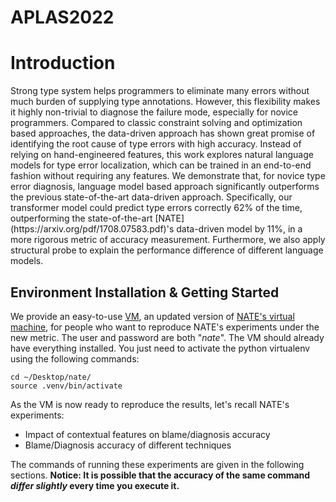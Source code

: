 # APLAS2022

<h1 id="intro"> Introduction </h1>
<p>
Strong type system helps programmers to eliminate many errors without much burden of supplying type annotations. However, this flexibility makes it highly non-trivial to diagnose the failure mode, especially for novice programmers.  Compared to classic constraint solving and optimization based approaches, the data-driven approach has shown great promise of identifying the root cause of type errors with high accuracy. Instead of relying on hand-engineered features, this work explores natural language models for type error localization, which can be trained in an end-to-end fashion without requiring any features. We demonstrate that, for novice type error diagnosis, language model based approach significantly outperforms the previous state-of-the-art data-driven approach. Specifically, our transformer model could predict type errors correctly 62% of the time, outperforming the state-of-the-art [NATE](https://arxiv.org/pdf/1708.07583.pdf)'s data-driven model by 11%, in a more rigorous metric of accuracy measurement. Furthermore, we also apply structural probe to explain the performance difference of different language models. 
</p>

<h2 id="gd"> Environment Installation & Getting Started </h2>
<p> We provide an easy-to-use <a href="">VM</a>, an updated version of <a href="https://github.com/ucsd-progsys/nate">NATE's virtual machine</a>, for people who want to reproduce NATE's experiments under the new metric. The user and password are both "<em>nate</em>". The VM should already have everything installed. You just need to activate the python virtualenv using the following commands:</b>
</p>

```
cd ~/Desktop/nate/
source .venv/bin/activate
```
<p>As the VM is now ready to reproduce the results, let's recall NATE's experiments:</p>
<ul>
  <li>Impact of contextual features on blame/diagnosis accuracy</li>
  <li>Blame/Diagnosis accuracy of different techniques</li>
</ul>
<p>The commands of  running these experiments are given in the following sections. <b>Notice: It is possible that the accuracy of the same command <em>differ slightly</em> every time you execute it.</b></p>



